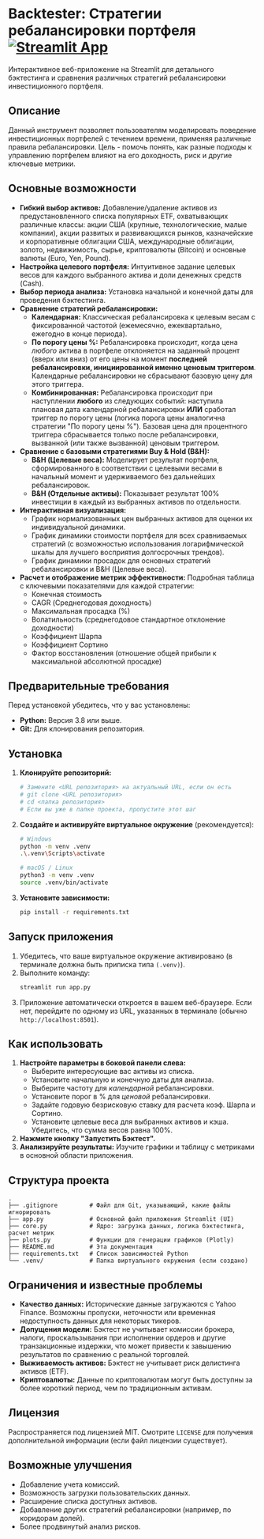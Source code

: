 # Backtester: Стратегии ребалансировки портфеля [![Streamlit App](https://static.streamlit.io/badges/streamlit_badge_black_white.svg)](<Your App URL - Replace this>) <!-- Замените на URL вашего развернутого приложения -->

Интерактивное веб-приложение на Streamlit для детального бэктестинга и сравнения различных стратегий ребалансировки инвестиционного портфеля.

<!-- Добавьте скриншот сюда -->
<!-- ![Скриншот приложения](link_to_your_screenshot.png) -->

## Описание

Данный инструмент позволяет пользователям моделировать поведение инвестиционных портфелей с течением времени, применяя различные правила ребалансировки. Цель - помочь понять, как разные подходы к управлению портфелем влияют на его доходность, риск и другие ключевые метрики.

## Основные возможности

*   **Гибкий выбор активов:** Добавление/удаление активов из предустановленного списка популярных ETF, охватывающих различные классы: акции США (крупные, технологические, малые компании), акции развитых и развивающихся рынков, казначейские и корпоративные облигации США, международные облигации, золото, недвижимость, сырье, криптовалюты (Bitcoin) и основные валюты (Euro, Yen, Pound).
*   **Настройка целевого портфеля:** Интуитивное задание целевых весов для каждого выбранного актива и доли денежных средств (Cash).
*   **Выбор периода анализа:** Установка начальной и конечной даты для проведения бэктестинга.
*   **Сравнение стратегий ребалансировки:**
    *   **Календарная:** Классическая ребалансировка к целевым весам с фиксированной частотой (ежемесячно, ежеквартально, ежегодно в конце периода).
    *   **По порогу цены %:** Ребалансировка происходит, когда цена *любого* актива в портфеле отклоняется на заданный процент (вверх или вниз) от его цены на момент **последней ребалансировки, инициированной именно ценовым триггером**. Календарные ребалансировки не сбрасывают базовую цену для этого триггера.
    *   **Комбинированная:** Ребалансировка происходит при наступлении **любого** из следующих событий: наступила плановая дата календарной ребалансировки **ИЛИ** сработал триггер по порогу цены (логика порога цены аналогична стратегии "По порогу цены %"). Базовая цена для процентного триггера сбрасывается только после ребалансировки, вызванной (или также вызванной) ценовым триггером.
*   **Сравнение с базовыми стратегиями Buy & Hold (B&H):**
    *   **B&H (Целевые веса):** Моделирует результат портфеля, сформированного в соответствии с целевыми весами в начальный момент и удерживаемого без дальнейших ребалансировок.
    *   **B&H (Отдельные активы):** Показывает результат 100% инвестиции в каждый из выбранных активов по отдельности.
*   **Интерактивная визуализация:**
    *   График нормализованных цен выбранных активов для оценки их индивидуальной динамики.
    *   График динамики стоимости портфеля для всех сравниваемых стратегий (с возможностью использования логарифмической шкалы для лучшего восприятия долгосрочных трендов).
    *   График динамики просадок для основных стратегий ребалансировки и B&H (Целевые веса).
*   **Расчет и отображение метрик эффективности:** Подробная таблица с ключевыми показателями для каждой стратегии:
    *   Конечная стоимость
    *   CAGR (Среднегодовая доходность)
    *   Максимальная просадка (%)
    *   Волатильность (среднегодовое стандартное отклонение доходности)
    *   Коэффициент Шарпа
    *   Коэффициент Сортино
    *   Фактор восстановления (отношение общей прибыли к максимальной абсолютной просадке)

## Предварительные требования

Перед установкой убедитесь, что у вас установлены:

*   **Python:** Версия 3.8 или выше.
*   **Git:** Для клонирования репозитория.

## Установка

1.  **Клонируйте репозиторий:**
    ```bash
    # Замените <URL репозитория> на актуальный URL, если он есть
    # git clone <URL репозитория>
    # cd <папка репозитория>
    # Если вы уже в папке проекта, пропустите этот шаг
    ```
2.  **Создайте и активируйте виртуальное окружение** (рекомендуется):
    ```bash
    # Windows
    python -m venv .venv
    .\.venv\Scripts\activate

    # macOS / Linux
    python3 -m venv .venv
    source .venv/bin/activate
    ```
3.  **Установите зависимости:**
    ```bash
    pip install -r requirements.txt
    ```

## Запуск приложения

1.  Убедитесь, что ваше виртуальное окружение активировано (в терминале должна быть приписка типа `(.venv)`).
2.  Выполните команду:
    ```bash
    streamlit run app.py
    ```
3.  Приложение автоматически откроется в вашем веб-браузере. Если нет, перейдите по одному из URL, указанных в терминале (обычно `http://localhost:8501`).

## Как использовать

1.  **Настройте параметры в боковой панели слева:**
    *   Выберите интересующие вас активы из списка.
    *   Установите начальную и конечную даты для анализа.
    *   Выберите частоту для *календарной* ребалансировки.
    *   Установите порог в % для *ценовой* ребалансировки.
    *   Задайте годовую безрисковую ставку для расчета коэф. Шарпа и Сортино.
    *   Установите целевые веса для выбранных активов и кэша. Убедитесь, что сумма весов равна 100%.
2.  **Нажмите кнопку "Запустить Бэктест".**
3.  **Анализируйте результаты:** Изучите графики и таблицу с метриками в основной области приложения.

## Структура проекта

```
.
├── .gitignore         # Файл для Git, указывающий, какие файлы игнорировать
├── app.py             # Основной файл приложения Streamlit (UI)
├── core.py            # Ядро: загрузка данных, логика бэктестинга, расчет метрик
├── plots.py           # Функции для генерации графиков (Plotly)
├── README.md          # Эта документация
├── requirements.txt   # Список зависимостей Python
└── .venv/             # Папка виртуального окружения (если создано)
```

## Ограничения и известные проблемы

*   **Качество данных:** Исторические данные загружаются с Yahoo Finance. Возможны пропуски, неточности или временная недоступность данных для некоторых тикеров.
*   **Допущения модели:** Бэктест не учитывает комиссии брокера, налоги, проскальзывания при исполнении ордеров и другие транзакционные издержки, что может привести к завышению результатов по сравнению с реальной торговлей.
*   **Выживаемость активов:** Бэктест не учитывает риск делистинга активов (ETF).
*   **Криптовалюты:** Данные по криптовалютам могут быть доступны за более короткий период, чем по традиционным активам.

## Лицензия

<!-- Укажите здесь вашу лицензию, например: -->
Распространяется под лицензией MIT. Смотрите `LICENSE` для получения дополнительной информации (если файл лицензии существует).

## Возможные улучшения

*   Добавление учета комиссий.
*   Возможность загрузки пользовательских данных.
*   Расширение списка доступных активов.
*   Добавление других стратегий ребалансировки (например, по коридорам долей).
*   Более продвинутый анализ рисков. 